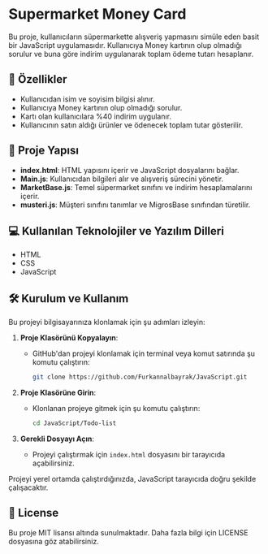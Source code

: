 

# Supermarket Money Card
Bu proje, kullanıcıların süpermarkette alışveriş yapmasını simüle eden basit bir JavaScript uygulamasıdır. Kullanıcıya Money kartının olup olmadığı sorulur ve buna göre indirim uygulanarak toplam ödeme tutarı hesaplanır.

## 🚀 Özellikler

- Kullanıcıdan isim ve soyisim bilgisi alınır.
- Kullanıcıya Money kartının olup olmadığı sorulur.
- Kartı olan kullanıcılara %40 indirim uygulanır.
- Kullanıcının satın aldığı ürünler ve ödenecek toplam tutar gösterilir.

## 📂 Proje Yapısı

- **index.html**: HTML yapısını içerir ve JavaScript dosyalarını bağlar.
- **Main.js**: Kullanıcıdan bilgileri alır ve alışveriş sürecini yönetir.
- **MarketBase.js**: Temel süpermarket sınıfını ve indirim hesaplamalarını içerir.
- **musteri.js**: Müşteri sınıfını tanımlar ve MigrosBase sınıfından türetilir.


## 💻 Kullanılan Teknolojiler ve Yazılım Dilleri
- HTML
- CSS
- JavaScript
  

## 🛠 Kurulum ve Kullanım

Bu projeyi bilgisayarınıza klonlamak için şu adımları izleyin:

1. **Proje Klasörünü Kopyalayın**:
   - GitHub'dan projeyi klonlamak için terminal veya komut satırında şu komutu çalıştırın:
     ```bash
     git clone https://github.com/Furkannalbayrak/JavaScript.git
     ```

2. **Proje Klasörüne Girin**:
   - Klonlanan projeye gitmek için şu komutu çalıştırın:
     ```bash
     cd JavaScript/Todo-list
     ```

3. **Gerekli Dosyayı Açın**:
   - Projeyi çalıştırmak için `index.html` dosyasını bir tarayıcıda açabilirsiniz.

Projeyi yerel ortamda çalıştırdığınızda, JavaScript tarayıcıda doğru şekilde çalışacaktır.


## 📜 License
Bu proje MIT lisansı altında sunulmaktadır. Daha fazla bilgi için LICENSE dosyasına göz atabilirsiniz.

